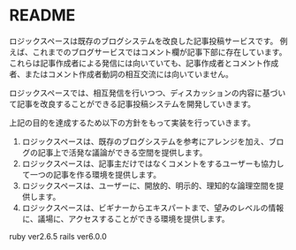 # README
ロジックスペースは既存のブログシステムを改良した記事投稿サービスです。
例えば、これまでのブログサービスではコメント欄が記事下部に存在しています。
これらは記事作成者による発信には向いていても、記事作成者とコメント作成者、またはコメント作成者動詞の相互交流には向いていません。

ロジックスペースでは、相互発信を行いつつ、ディスカッションの内容に基づいて記事を改良することができる記事投稿システムを開発していきます。

上記の目的を達成するため以下の方針をもって実装を行っていきます。

1. ロジックスペースは、既存のブログシステムを参考にアレンジを加え、ブログの記事上で活発な議論ができる空間を提供します。
2. ロジックスペースは、記事主だけではなくコメントをするユーザーも協力して一つの記事を作る環境を提供します。
3. ロジックスペースは、ユーザーに、開放的、明示的、理知的な論理空間を提供します。
4. ロジックスペースは、ビギナーからエキスパートまで、望みのレベルの情報に、議場に、アクセスすることができる環境を提供します。



ruby ver2.6.5
rails ver6.0.0

